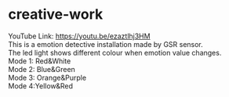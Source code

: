 # creative-work
YouTube Link: https://youtu.be/ezaztlhj3HM  
This is a emotion detective installation made by GSR sensor.  
The led light shows different colour when emotion value changes.  
Mode 1: Red&White  
Mode 2: Blue&Green  
Mode 3: Orange&Purple  
Mode 4:Yellow&Red
